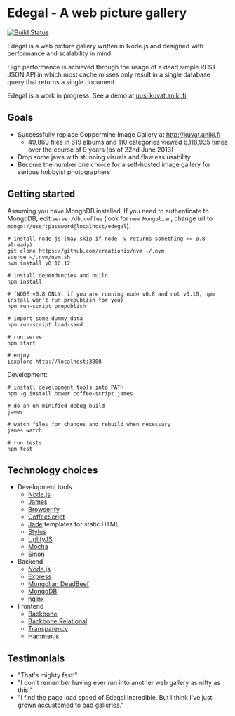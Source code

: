 # Edegal - A web picture gallery

[![Build Status](https://travis-ci.org/japsu/edegal-express.png)](https://travis-ci.org/japsu/edegal-express)

Edegal is a web picture gallery written in Node.js and designed with performance and scalability in mind.

High performance is achieved through the usage of a dead simple REST JSON API in which most cache misses only result in a single database query that returns a single document.

Edegal is a work in progress. See a demo at [uusi.kuvat.aniki.fi](http://uusi.kuvat.aniki.fi/).

## Goals

* Successfully replace Coppermine Image Gallery at http://kuvat.aniki.fi
  * 49,860 files in 619 albums and 110 categories viewed 6,118,935 times over the course of 9 years (as of 22nd June 2013)
* Drop some jaws with stunning visuals and flawless usability
* Become the number one choice for a self-hosted image gallery for serious hobbyist photographers

## Getting started

Assuming you have MongoDB installed. If you need to authenticate to MongoDB, edit `server/db.coffee` (look for `new Mongolian`, change url to `mongo://user:password@localhost/edegal`).

    # install node.js (may skip if node -v returns something >= 0.8 already)
    git clone https://github.com/creationix/nvm ~/.nvm
    source ~/.nvm/nvm.sh
    nvm install v0.10.12

    # install dependencies and build
    npm install

    # (NODE v0.8 ONLY: if you are running node v0.8 and not v0.10, npm install won't run prepublish for you)
    npm run-script prepublish

    # import some dummy data
    npm run-script load-seed

    # run server
    npm start

    # enjoy
    iexplore http://localhost:3000

Development:

    # install development tools into PATH
    npm -g install bower coffee-script james

    # do an un-minified debug build
    james

    # watch files for changes and rebuild when necessary
    james watch

    # run tests
    npm test

## Technology choices

* Development tools
  * [Node.js](https://github.com/joyent/node)
  * [James](https://github.com/leonidas/james.js)
  * [Browserify](https://github.com/substack/node-browserify)
  * [CoffeeScript](https://github.com/jashkenas/coffee-script)
  * [Jade](https://github.com/visionmedia/jade) templates for static HTML
  * [Stylus](https://github.com/learnboost/stylus)
  * [UglifyJS](https://github.com/mishoo/UglifyJS2)
  * [Mocha](https://github.com/visionmedia/mocha)
  * [Sinon](https://github.com/cjohansen/Sinon.JS)
* Backend
  * [Node.js](https://github.com/joyent/node)
  * [Express](https://github.com/visionmedia/express)
  * [Mongolian DeadBeef](https://github.com/marcello3d/node-mongolian)
  * [MongoDB](https://github.com/mongodb/mongo)
  * [nginx](https://github.com/nginx/nginx)
* Frontend
  * [Backbone](https://github.com/documentcloud/backbone)
  * [Backbone.Relational](https://github.com/PaulUithol/Backbone-relational)
  * [Transparency](https://github.com/leonidas/transparency)
  * [Hammer.js](https://github.com/EightMedia/hammer.js)

## Testimonials

* "That's mighty fast!"
* "I don't remember having ever run into another web gallery as nifty as this!"
* "I find the page load speed of Edegal incredible. But I think I've just grown accustomed to bad galleries."